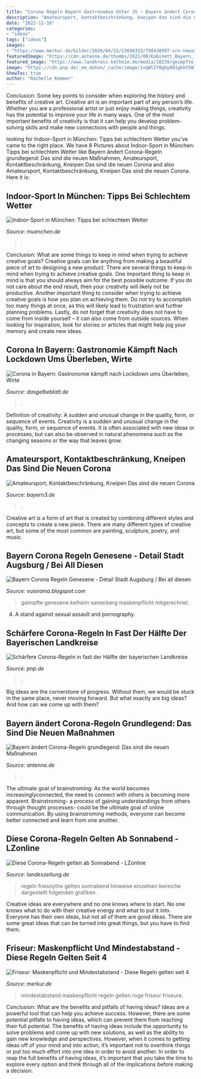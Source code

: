 ```yaml
---
title: "Corona Regeln Bayern Gastronomie Unter 35 ~ Bayern ändert Corona-regeln Grundlegend: Das Sind Die Neuen Maßnahmen"
description: "Amateursport, kontaktbeschränkung, kneipen das sind die neuen corona"
date: "2022-11-10"
categories:
- "ideas"
tags: ["ideas"]
images:
- "https://www.merkur.de/bilder/2020/04/22/13698333/750438997-urn-newsml-dpa-com-20090101-200422-99-795398_large_4_3-2uQIjHSg9nNG.jpg"
featuredImage: "https://cdn.antenne.de/thumbs/2021/08/Kabinett_Bayern_70157119.1e38250a.jpg"
featured_image: "https://www.landkreis-kelheim.de/media/10239/geimpfte_genesene.png"
image: "https://cdn.pnp.de/_em_daten/_cache/image/1xqWlZY8gby6N1gkkVSWjeZWInni8DTJHwYgkb3-Mqjtl6kzVyVkCqzAtVsoq5PutPwCkeD8ZPawii3Svo51hAro8HQqyValdCAelliw_iB7a44rah8nAz5Q/201017-1804-29-83977875-coronavirus-muenchen-67011911.jpg"
ShowToc: true
author: "Rachelle Kemmer"
---
```



Conclusion: Some key points to consider when exploring the history and benefits of creative art.
Creative art is an important part of any person’s life. Whether you are a professional artist or just enjoy making things, creativity has the potential to improve your life in many ways. One of the most important benefits of creativity is that it can help you develop problem-solving skills and make new connections with people and things.

	

		
looking for Indoor-Sport in München: Tipps bei schlechtem Wetter you've came to the right place. We have 8 Pictures about Indoor-Sport in München: Tipps bei schlechtem Wetter like Bayern ändert Corona-Regeln grundlegend: Das sind die neuen Maßnahmen, Amateursport, Kontaktbeschränkung, Kneipen Das sind die neuen Corona and also Amateursport, Kontaktbeschränkung, Kneipen Das sind die neuen Corona. Here it is:
		
    
## Indoor-Sport In München: Tipps Bei Schlechtem Wetter

<img loading=lazy src="https://www.muenchen.de/media/fg-2020/bouldern/boulderweltost2-hp.jpg" onerror="this.onerror=null;this.src='https://tse1.mm.bing.net/th?id=OIP.gOgNA9W96EG_9J773QKwHgHaCx&amp;pid=15.1';" alt="Indoor-Sport in München: Tipps bei schlechtem Wetter">

_Source: muenchen.de_

>. 

	

Conclusion: What are some things to keep in mind when trying to achieve creative goals?
Creative goals can be anything from making a beautiful piece of art to designing a new product. There are several things to keep in mind when trying to achieve creative goals. One important thing to keep in mind is that you should always aim for the best possible outcome. If you do not care about the end result, then your creativity will likely not be productive. Another important thing to consider when trying to achieve creative goals is how you plan on achieving them. Do not try to accomplish too many things at once, as this will likely lead to frustration and further planning problems. Lastly, do not forget that creativity does not have to come from inside yourself – it can also come from outside sources. When looking for inspiration, look for stories or articles that might help jog your memory and create new ideas.

    
## Corona In Bayern: Gastronomie Kämpft Nach Lockdown Ums Überleben, Wirte

<img loading=lazy src="https://www.dasgelbeblatt.de/bilder/2020/06/12/13798247/1712152665-gastronomie-20AniQPuef.jpg" onerror="this.onerror=null;this.src='https://tse1.mm.bing.net/th?id=OIP.bRm9lAXSJkZK1e5hU1jqRwHaEK&amp;pid=15.1';" alt="Corona in Bayern: Gastronomie kämpft nach Lockdown ums Überleben, Wirte">

_Source: dasgelbeblatt.de_

>. 

	

Definition of creativity: A sudden and unusual change in the quality, form, or sequence of events.
Creativity is a sudden and unusual change in the quality, form, or sequence of events. It is often associated with new ideas or processes, but can also be observed in natural phenomena such as the changing seasons or the way that leaves grow.

    
## Amateursport, Kontaktbeschränkung, Kneipen Das Sind Die Neuen Corona

<img loading=lazy src="https://img.br.de/3425ba43-452d-4c67-8eab-d27f793538bc.jpeg" onerror="this.onerror=null;this.src='https://tse1.mm.bing.net/th?id=OIP.JacRcNtI7ubODviv8pZQHgHaEK&amp;pid=15.1';" alt="Amateursport, Kontaktbeschränkung, Kneipen Das sind die neuen Corona">

_Source: bayern3.de_

>. 

	

Creative art is a form of art that is created by combining different styles and concepts to create a new piece. There are many different types of creative art, but some of the most common are painting, sculpture, poetry, and music.

    
## Bayern Corona Regeln Genesene - Detail Stadt Augsburg / Bei All Diesen

<img loading=lazy src="https://www.landkreis-kelheim.de/media/10239/geimpfte_genesene.png" onerror="this.onerror=null;this.src='https://tse1.mm.bing.net/th?id=OIP.p4M4I7B3a47pW0UlrQD9mgHaHa&amp;pid=15.1';" alt="Bayern Corona Regeln Genesene - Detail Stadt Augsburg / Bei all diesen">

_Source: vuiorama.blogspot.com_

>geimpfte genesene kelheim samerberg maskenpflicht mitgerechnet. 

	

4. A stand against sexual assault and pornography.

    
## Schärfere Corona-Regeln In Fast Der Hälfte Der Bayerischen Landkreise

<img loading=lazy src="https://cdn.pnp.de/_em_daten/_cache/image/1xqWlZY8gby6N1gkkVSWjeZWInni8DTJHwYgkb3-Mqjtl6kzVyVkCqzAtVsoq5PutPwCkeD8ZPawii3Svo51hAro8HQqyValdCAelliw_iB7a44rah8nAz5Q/201017-1804-29-83977875-coronavirus-muenchen-67011911.jpg" onerror="this.onerror=null;this.src='https://tse2.mm.bing.net/th?id=OIP.OR2v-yiYnGN8DBcdK3WMEQHaEx&amp;pid=15.1';" alt="Schärfere Corona-Regeln in fast der Hälfte der bayerischen Landkreise">

_Source: pnp.de_

>. 

	

Big ideas are the cornerstone of progress. Without them, we would be stuck in the same place, never moving forward. But what exactly are big ideas? And how can we come up with them?

    
## Bayern ändert Corona-Regeln Grundlegend: Das Sind Die Neuen Maßnahmen

<img loading=lazy src="https://cdn.antenne.de/thumbs/2021/08/Kabinett_Bayern_70157119.1e38250a.jpg" onerror="this.onerror=null;this.src='https://tse1.mm.bing.net/th?id=OIP.kWlJi_9mnUJOn7p4AE6GBAHaEw&amp;pid=15.1';" alt="Bayern ändert Corona-Regeln grundlegend: Das sind die neuen Maßnahmen">

_Source: antenne.de_

>. 

	

The ultimate goal of brainstroming:
As the world becomes increasinglyconnected, the need to connect with others is becoming more apparent. Brainstroming- a process of gaining understandings from others through thought processes- could be the ultimate goal of online communication. By using brainstroming methods, everyone can become better connected and learn from one another.

    
## Diese Corona-Regeln Gelten Ab Sonnabend - LZonline

<img loading=lazy src="https://www.landeszeitung.de/wp-content/uploads/2021/07/208767.jpg" onerror="this.onerror=null;this.src='https://tse4.mm.bing.net/th?id=OIP.vllEkfQ3eQaA-ScJRGtyzwHaEK&amp;pid=15.1';" alt="Diese Corona-Regeln gelten ab Sonnabend - LZonline">

_Source: landeszeitung.de_

>regeln friesoythe gelten sonnabend hinweise einzelnen bereiche dargestellt folgenden grafiken. 

	

Creative ideas are everywhere and no one knows where to start. No one knows what to do with their creative energy and what to put it into. Everyone has their own ideas, but not all of them are good ideas. There are some great ideas that can be turned into great things, but you have to find them.

    
## Friseur: Maskenpflicht Und Mindestabstand - Diese Regeln Gelten Seit 4

<img loading=lazy src="https://www.merkur.de/bilder/2020/04/22/13698333/750438997-urn-newsml-dpa-com-20090101-200422-99-795398_large_4_3-2uQIjHSg9nNG.jpg" onerror="this.onerror=null;this.src='https://tse3.mm.bing.net/th?id=OIP.Nul3x95PzdCZI63w9Z-EgQHaEK&amp;pid=15.1';" alt="Friseur: Maskenpflicht und Mindestabstand - Diese Regeln gelten seit 4">

_Source: merkur.de_

>mindestabstand maskenpflicht regeln gelten roge friseur friseure. 

	

Conclusion: What are the benefits and pitfalls of having ideas?
Ideas are a powerful tool that can help you achieve success. However, there are some potential pitfalls to having ideas, which can prevent them from reaching their full potential. The benefits of having ideas include the opportunity to solve problems and come up with new solutions, as well as the ability to gain new knowledge and perspectives. However, when it comes to getting ideas off of your mind and into action, it’s important not to overthink things or put too much effort into one idea in order to avoid another. In order to reap the full benefits of having ideas, it’s important that you take the time to explore every option and think through all of the implications before making a decision.

